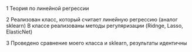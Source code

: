 1  Теория по линейной регрессии

2 Реализован класс, который считает линейную регрессию (аналог sklearn)
В классе реализованы методы регуляризации (Ridnge, Lasso, ElasticNet)

3 Проведено сравнение моего класса и sklearn, результаты идентичны